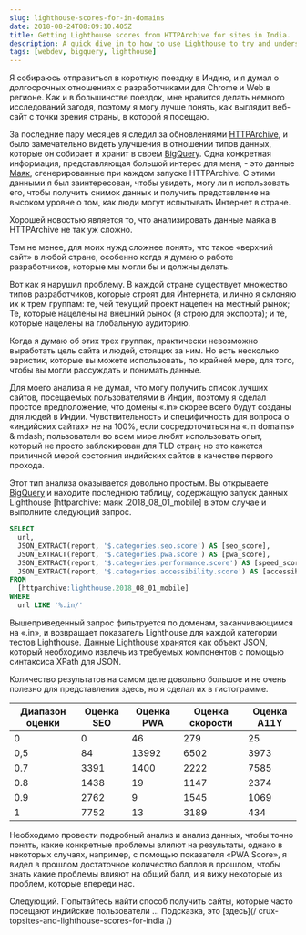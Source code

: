 ```yaml
---
slug: lighthouse-scores-for-in-domains
date: 2018-08-24T08:09:10.405Z
title: Getting Lighthouse scores from HTTPArchive for sites in India.
description: A quick dive in to how to use Lighthouse to try and understand how users in a country might experience the web.
tags: [webdev, bigquery, lighthouse]
---
```



Я собираюсь отправиться в короткую поездку в Индию, и я думал о долгосрочных отношениях с разработчиками для Chrome и Web в регионе. Как и в большинстве поездок, мне нравится делать немного исследований загодя, поэтому я могу лучше понять, как выглядит веб-сайт с точки зрения страны, в которой я посещаю.

За последние пару месяцев я следил за обновлениями [HTTPArchive](https://httparchive.org/), и было замечательно видеть улучшения в отношении типов данных, которые он собирает и хранит в своем [ BigQuery](https://github.com/HTTPArchive/legacy.httparchive.org/blob/master/docs/bigquery-gettingstarted.md). Одна конкретная информация, представляющая большой интерес для меня, - это данные [Маяк](https://developers.google.com/web/tools/lighthouse/), сгенерированные при каждом запуске HTTPArchive. С этими данными я был заинтересован, чтобы увидеть, могу ли я использовать его, чтобы получить снимок данных и получить представление на высоком уровне о том, как люди могут испытывать Интернет в стране.

Хорошей новостью является то, что анализировать данные маяка в HTTPArchive не так уж сложно.

Тем не менее, для моих нужд сложнее понять, что такое «верхний сайт» в любой стране, особенно когда я думаю о работе разработчиков, которые мы могли бы и должны делать.

Вот как я нарушил проблему. В каждой стране существует множество типов разработчиков, которые строят для Интернета, и лично я склоняю их к трем группам: те, чей текущий проект нацелен на местный рынок; Те, которые нацелены на внешний рынок (я строю для экспорта); и те, которые нацелены на глобальную аудиторию.

Когда я думаю об этих трех группах, практически невозможно выработать цель сайта и людей, стоящих за ним. Но есть несколько эвристик, которые вы можете использовать, по крайней мере, для того, чтобы вы могли рассуждать и понимать данные.

Для моего анализа я не думал, что могу получить список лучших сайтов, посещаемых пользователями в Индии, поэтому я сделал простое предположение, что домены «.in» скорее всего будут созданы для людей в Индии. Чувствительность и специфичность для вопроса о «индийских сайтах» не на 100%, если сосредоточиться на «.in domains» & mdash; пользователи во всем мире любят использовать опыт, который не просто заблокирован для TLD стран; но это кажется приличной мерой состояния индийских сайтов в качестве первого прохода.

Этот тип анализа оказывается довольно простым. Вы открываете [BigQuery](https://github.com/HTTPArchive/legacy.httparchive.org/blob/master/docs/bigquery-gettingstarted.md) и находите последнюю таблицу, содержащую запуск данных Lighthouse [httparchive: маяк .2018_08_01_mobile] в этом случае и выполните следующий запрос.


```sql
SELECT
  url,
  JSON_EXTRACT(report, '$.categories.seo.score') AS [seo_score],
  JSON_EXTRACT(report, '$.categories.pwa.score') AS [pwa_score],
  JSON_EXTRACT(report, '$.categories.performance.score') AS [speed_score],
  JSON_EXTRACT(report, '$.categories.accessibility.score') AS [accessibility_score]
FROM
  [httparchive:lighthouse.2018_08_01_mobile]
WHERE
  url LIKE '%.in/'
```


Вышеприведенный запрос фильтруется по доменам, заканчивающимся на «.in», и возвращает показатель Lighthouse для каждой категории тестов Lighthouse. Данные Lighthouse хранятся как объект JSON, который необходимо извлечь из требуемых компонентов с помощью синтаксиса XPath для JSON.

Количество результатов на самом деле довольно большое и не очень полезно для представления здесь, но я сделал их в гистограмме.

<table><thead><th> Диапазон оценки </th><th> Оценка SEO </th><th> Оценка PWA </th><th> Оценка скорости </th><th> Оценка A11Y </th></thead><tbody><tr><td> 0 </td><td> 0 </td><td> 46 </td><td> 279 </td><td> 25 </td></tr><tr><td> 0,5 </td><td> 84 </td><td> 13992 </td><td> 6502 </td><td> 3973 </td></tr><tr><td> 0.7 </td><td> 3391 </td><td> 1400 </td><td> 2222 </td><td> 7585 </td></tr><tr><td> 0.8 </td><td> 1438 </td><td> 19 </td><td> 1147 </td><td> 2374 </td></tr><tr><td> 0.9 </td><td> 2762 </td><td> 9 </td><td> 1545 </td><td> 1069 </td></tr><tr><td> 1 </td><td> 7752 </td><td> 13 </td><td> 3189 </td><td> 434 </td></tr></tbody></table>

Необходимо провести подробный анализ и анализ данных, чтобы точно понять, какие конкретные проблемы влияют на результаты, однако в некоторых случаях, например, с помощью показателя «PWA Score», я видел в прошлом достаточное количество баллов в прошлом, чтобы знать какие проблемы влияют на общий балл, и я вижу некоторые из проблем, которые впереди нас.

Следующий. Попытайтесь найти способ получить сайты, которые часто посещают индийские пользователи ... Подсказка, это [здесь](/ crux-topsites-and-lighthouse-scores-for-india /)